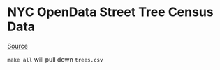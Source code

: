 # NYC OpenData Street Tree Census Data

[Source](https://data.cityofnewyork.us/Environment/Street-Tree-Census-Manhattan-/e6n3-m3vc)

`make all` will pull down `trees.csv`
